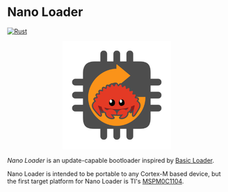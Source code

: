 # Nano Loader
[![Rust](https://img.shields.io/badge/Rust-%23000000.svg?e&logo=rust&logoColor=white)](#)

<p align="center">
<img width="250" src="src/.doc/nanoloader.png">
</p>

_Nano Loader_ is an update-capable bootloader inspired by [Basic
Loader](https://github.com/mkuyper/basicloader).

Nano Loader is intended to be portable to any Cortex-M based device, but the
first target platform for Nano Loader is TI's
[MSPM0C1104](https://www.ti.com/product/MSPM0C1104).
